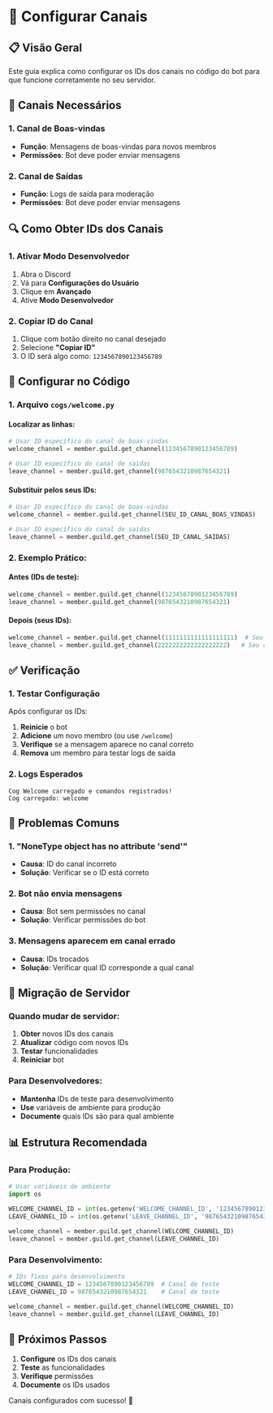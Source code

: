 # 🔧 Configurar Canais

## 📋 Visão Geral

Este guia explica como configurar os IDs dos canais no código do bot para que funcione corretamente no seu servidor.

## 🎯 Canais Necessários

### **1. Canal de Boas-vindas**
- **Função**: Mensagens de boas-vindas para novos membros
- **Permissões**: Bot deve poder enviar mensagens

### **2. Canal de Saídas**
- **Função**: Logs de saída para moderação
- **Permissões**: Bot deve poder enviar mensagens

## 🔍 Como Obter IDs dos Canais

### **1. Ativar Modo Desenvolvedor**
1. Abra o Discord
2. Vá para **Configurações do Usuário**
3. Clique em **Avançado**
4. Ative **Modo Desenvolvedor**

### **2. Copiar ID do Canal**
1. Clique com botão direito no canal desejado
2. Selecione **"Copiar ID"**
3. O ID será algo como: `1234567890123456789`

## 📝 Configurar no Código

### **1. Arquivo `cogs/welcome.py`**

#### **Localizar as linhas:**
```python
# Usar ID específico do canal de boas-vindas
welcome_channel = member.guild.get_channel(1234567890123456789)

# Usar ID específico do canal de saídas
leave_channel = member.guild.get_channel(9876543210987654321)
```

#### **Substituir pelos seus IDs:**
```python
# Usar ID específico do canal de boas-vindas
welcome_channel = member.guild.get_channel(SEU_ID_CANAL_BOAS_VINDAS)

# Usar ID específico do canal de saídas
leave_channel = member.guild.get_channel(SEU_ID_CANAL_SAIDAS)
```

### **2. Exemplo Prático:**

#### **Antes (IDs de teste):**
```python
welcome_channel = member.guild.get_channel(1234567890123456789)
leave_channel = member.guild.get_channel(9876543210987654321)
```

#### **Depois (seus IDs):**
```python
welcome_channel = member.guild.get_channel(1111111111111111111)  # Seu canal de boas-vindas
leave_channel = member.guild.get_channel(2222222222222222222)   # Seu canal de saídas
```

## ✅ Verificação

### **1. Testar Configuração**
Após configurar os IDs:
1. **Reinicie** o bot
2. **Adicione** um novo membro (ou use `/welcome`)
3. **Verifique** se a mensagem aparece no canal correto
4. **Remova** um membro para testar logs de saída

### **2. Logs Esperados**
```
Cog Welcome carregado e comandos registrados!
Cog carregado: welcome
```

## 🚨 Problemas Comuns

### **1. "NoneType object has no attribute 'send'"**
- **Causa**: ID do canal incorreto
- **Solução**: Verificar se o ID está correto

### **2. Bot não envia mensagens**
- **Causa**: Bot sem permissões no canal
- **Solução**: Verificar permissões do bot

### **3. Mensagens aparecem em canal errado**
- **Causa**: IDs trocados
- **Solução**: Verificar qual ID corresponde a qual canal

## 🔄 Migração de Servidor

### **Quando mudar de servidor:**
1. **Obter** novos IDs dos canais
2. **Atualizar** código com novos IDs
3. **Testar** funcionalidades
4. **Reiniciar** bot

### **Para Desenvolvedores:**
- **Mantenha** IDs de teste para desenvolvimento
- **Use** variáveis de ambiente para produção
- **Documente** quais IDs são para qual ambiente

## 📊 Estrutura Recomendada

### **Para Produção:**
```python
# Usar variáveis de ambiente
import os

WELCOME_CHANNEL_ID = int(os.getenv('WELCOME_CHANNEL_ID', '1234567890123456789'))
LEAVE_CHANNEL_ID = int(os.getenv('LEAVE_CHANNEL_ID', '9876543210987654321'))

welcome_channel = member.guild.get_channel(WELCOME_CHANNEL_ID)
leave_channel = member.guild.get_channel(LEAVE_CHANNEL_ID)
```

### **Para Desenvolvimento:**
```python
# IDs fixos para desenvolvimento
WELCOME_CHANNEL_ID = 1234567890123456789  # Canal de teste
LEAVE_CHANNEL_ID = 9876543210987654321    # Canal de teste

welcome_channel = member.guild.get_channel(WELCOME_CHANNEL_ID)
leave_channel = member.guild.get_channel(LEAVE_CHANNEL_ID)
```

## 🎯 Próximos Passos

1. **Configure** os IDs dos canais
2. **Teste** as funcionalidades
3. **Verifique** permissões
4. **Documente** os IDs usados

Canais configurados com sucesso! 🎉 